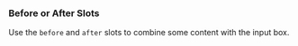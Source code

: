 ### Before or After Slots

Use the `before` and `after` slots to combine some content with the input box.
